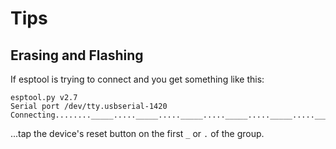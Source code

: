 # Tips

## Erasing and Flashing

If esptool is trying to connect and you get something like this:

```
esptool.py v2.7
Serial port /dev/tty.usbserial-1420
Connecting........_____....._____....._____....._____....._____....._____....._
```

...tap the device's reset button on the first `_` or `.` of the group.


